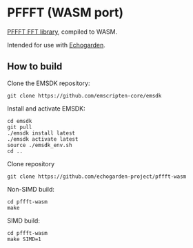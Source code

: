 # PFFFT (WASM port)

[PFFFT FFT library](https://bitbucket.org/jpommier/pffft), compiled to WASM.

Intended for use with [Echogarden](https://github.com/echogarden-project/echogarden).

## How to build

Clone the EMSDK repository:
```
git clone https://github.com/emscripten-core/emsdk
```

Install and activate EMSDK:
```
cd emsdk
git pull
./emsdk install latest
./emsdk activate latest
source ./emsdk_env.sh
cd ..
```

Clone repository
```
git clone https://github.com/echogarden-project/pffft-wasm
```

Non-SIMD build:
```
cd pffft-wasm
make
```

SIMD build:
```
cd pffft-wasm
make SIMD=1
```
